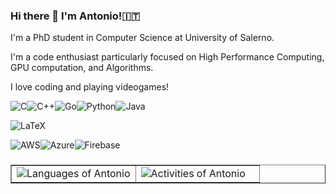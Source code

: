 ### Hi there 👋 I'm Antonio!🇮🇹
I'm a PhD student in Computer Science at University of Salerno.

I'm a code enthusiast particularly focused on High Performance Computing, GPU computation, and Algorithms.

I love coding and playing videogames!

<img alt="C" src="https://img.shields.io/badge/c-%2300599C.svg?style=for-the-badge&logo=c&logoColor=white"/><img alt="C++" src="https://img.shields.io/badge/c++-%2300599C.svg?style=for-the-badge&logo=c%2B%2B&logoColor=white"/><img alt="Go" src="https://img.shields.io/badge/go-%2300ADD8.svg?style=for-the-badge&logo=go&logoColor=white"/><img alt="Python" src="https://img.shields.io/badge/python-%2314354C.svg?style=for-the-badge&logo=python&logoColor=white"/><img alt="Java" src="https://img.shields.io/badge/java-%23ED8B00.svg?style=for-the-badge&logo=java&logoColor=white"/>

<img alt="LaTeX" src="https://img.shields.io/badge/latex-%23008080.svg?style=for-the-badge&logo=latex&logoColor=white"/>

<img alt="AWS" src="https://img.shields.io/badge/AWS-%23FF9900.svg?style=for-the-badge&logo=amazon-aws&logoColor=white"/><img alt="Azure" src="https://img.shields.io/badge/azure-%230072C6.svg?style=for-the-badge&logo=azure-devops&logoColor=white"/><img alt="Firebase" src="https://img.shields.io/badge/firebase-%23039BE5.svg?style=for-the-badge&logo=firebase"/>



###
<table border="none">
<td width="50%" display="inline" border="none">
 <div align="left" width="50%" display="inline">
  <img src="https://github-readme-stats.vercel.app/api/top-langs/?username=antonio-decaro&layout=compact&theme=darcula&hide=HTML&show_icons=true" alt="Languages of Antonio" /> 
    </div>
</td>
    <td border="none">
        <div align="left" width="25%">
            <img src="https://github-readme-stats.vercel.app/api?username=antonio-decaro&hide=issues&theme=darcula&show_icons=true" alt="Activities of Antonio"/>
     </div>
    </td>
    </table>
    <!--
Here are some ideas to get you started:

- 🔭 I’m currently working on ...
- 🌱 I’m currently learning ...
- 👯 I’m looking to collaborate on ...
- 🤔 I’m looking for help with ...
- 💬 Ask me about ...
- 📫 How to reach me: ...
- 😄 Pronouns: ...
- ⚡ Fun fact: ...
-->
